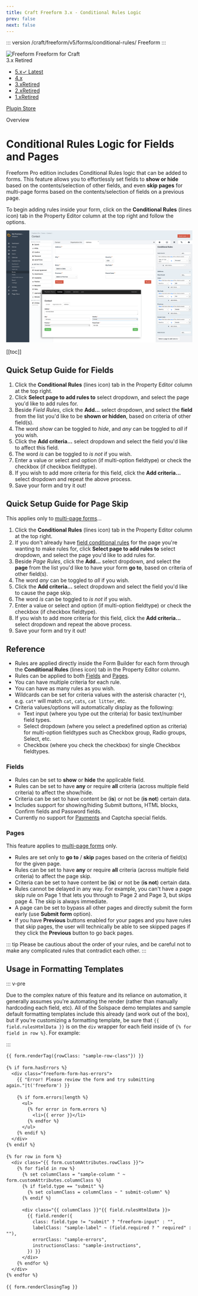 ```yaml
---
title: Craft Freeform 3.x - Conditional Rules Logic
prev: false
next: false
---
```


<meta property="og:image" content="https://docs.solspace.com/extras/social/craft/freeform/freeform.png" />

::: version /craft/freeform/v5/forms/conditional-rules/
Freeform
:::

<div id="pr-heading">
    <img src="https://docs.solspace.com/extras/icons/products/freeform-icon.png" alt="Freeform" class="pr-image">
    <span class="pr-name">Freeform</span>
    <span class="pr-category">for Craft</span>
    <div class="pr-v-wrapper">
        <div class="pr-v">
            <span class="pr-v-v">3.x</span>
            <span class="pr-v-type pr-retired">Retired</span>
            <span class="pr-v-arrow arrow down"></span>
        </div>
        <ul class="pr-v-list">
            <li><a href="/craft/freeform/v5/">5.x<span class="pr-v-type pr-latest">✓ Latest</span></a></li>
            <li><a href="/craft/freeform/v4/">4.x</a></li>
            <li><a href="/craft/freeform/v3/">3.x<span class="pr-v-type pr-retired">Retired</span></a></li>
            <li><a href="/craft/freeform/v2/">2.x<span class="pr-v-type pr-retired">Retired</span></a></li>
            <li><a href="/craft/freeform/v1/">1.x<span class="pr-v-type pr-retired">Retired</span></a></li>
        </ul>
    </div>
    <div class="pr-buy">
        <a href="https://plugins.craftcms.com/freeform" class="button button-blue"><span class="external-url">Plugin Store</span></a>
    </div>
</div>

<span class="page-section">Overview</span>

# Conditional Rules Logic for Fields and Pages <Badge type="pro" text="Pro" />

Freeform Pro edition includes Conditional Rules logic that can be added to forms. This feature allows you to effortlessly set fields to **show or hide** based on the contents/selection of other fields, and even **skip pages** for multi-page forms based on the contents/selection of fields on a previous page.

To begin adding rules inside your form, click on the **Conditional Rules** (lines icon) tab in the Property Editor column at the top right and follow the options.

![Form Builder - Conditional Rules](../images/cp_forms-composer-conditional-rules.png)


[[toc]]



<div class="content-block">

## Quick Setup Guide for Fields

1. Click the **Conditional Rules** (lines icon) tab in the Property Editor column at the top right.
2. Click **Select page to add rules to** select dropdown, and select the page you'd like to add rules for.
3. Beside *Field Rules*, click the **Add...** select dropdown, and select the **field** from the list you'd like to be **shown or hidden**, based on criteria of other field(s).
4. The word *show* can be toggled to *hide*, and *any* can be toggled to *all* if you wish.
5. Click the **Add criteria...** select dropdown and select the field you'd like to affect this field.
6. The word *is* can be toggled to *is not* if you wish.
7. Enter a value or select and option (if multi-option fieldtype) or check the checkbox (if checkbox fieldtype).
8. If you wish to add more criteria for this field, click the **Add criteria...** select dropdown and repeat the above process.
9. Save your form and try it out!

</div>
<div class="content-block">

## Quick Setup Guide for Page Skip

This applies only to [multi-page forms](multi-page-forms.md)...

1. Click the **Conditional Rules** (lines icon) tab in the Property Editor column at the top right.
2. If you don't already have [field conditional rules](#conditional-rules-logic-for-fields-and-pages) for the page you're wanting to make rules for, click **Select page to add rules to** select dropdown, and select the page you'd like to add rules for.
3. Beside *Page Rules*, click the **Add...** select dropdown, and select the **page** from the list you'd like to have your form **go to**, based on criteria of other field(s).
4. The word *any* can be toggled to *all* if you wish.
5. Click the **Add criteria...** select dropdown and select the field you'd like to cause the page skip.
6. The word *is* can be toggled to *is not* if you wish.
7. Enter a value or select and option (if multi-option fieldtype) or check the checkbox (if checkbox fieldtype).
8. If you wish to add more criteria for this field, click the **Add criteria...** select dropdown and repeat the above process.
9. Save your form and try it out!

</div>
<div class="content-block">

## Reference

* Rules are applied directly inside the Form Builder for each form through the **Conditional Rules** (lines icon) tab in the Property Editor column.
* Rules can be applied to both [Fields](#fields) and [Pages](#pages).
* You can have multiple criteria for each rule.
* You can have as many rules as you wish.
* Wildcards can be set for criteria values with the asterisk character (`*`), e.g. `cat*` will match `cat`, `cats`, `cat litter`, etc.
* Criteria values/options will automatically display as the following:
	* Text input (where you type out the criteria) for basic text/number field types.
	* Select dropdown (where you select a predefined option as criteria) for multi-option fieldtypes such as Checkbox group, Radio groups, Select, etc.
	* Checkbox (where you check the checkbox) for single Checkbox fieldtypes.


### Fields

* Rules can be set to **show** or **hide** the applicable field.
* Rules can be set to have **any** or require **all** criteria (across multiple field criteria) to affect the show/hide.
* Criteria can be set to have content be (**is**) or not be (**is not**) certain data.
* Includes support for showing/hiding Submit buttons, HTML blocks, Confirm fields and Password fields.
* Currently no support for [Payments](../integrations/payments/README.md) and Captcha special fields.


### Pages

This feature applies to [multi-page forms](multi-page-forms.md) only.

* Rules are set only to **go to** / **skip** pages based on the criteria of field(s) for the given page.
* Rules can be set to have **any** or require **all** criteria (across multiple field criteria) to affect the page skip.
* Criteria can be set to have content be (**is**) or not be (**is not**) certain data.
* Rules cannot be delayed in any way. For example, you can't have a page skip rule on Page 1 that lets you through to Page 2 and Page 3, but skips page 4. The skip is always immediate.
* A page can be set to bypass all other pages and directly submit the form early (use **Submit form** option). <Badge type="feature" text="3.2.0+" />
* If you have **Previous** buttons enabled for your pages and you have rules that skip pages, the user will technically be able to see skipped pages if they click the **Previous** button to go back pages.

::: tip
Please be cautious about the order of your rules, and be careful not to make any complicated rules that contradict each other.
:::

</div>
<div class="content-block">

## Usage in Formatting Templates

::: v-pre

Due to the complex nature of this feature and its reliance on automation, it generally assumes you're automating the render (rather than manually hardcoding each field, etc). All of the Solspace demo templates and sample default formatting templates include this already (and work out of the box), but if you're customizing a formatting template, be sure that `{{ field.rulesHtmlData }}` is on the `div` wrapper for each field inside of `{% for field in row %}`. For example:

:::

``` twig{25}
{{ form.renderTag({rowClass: "sample-row-class"}) }}

{% if form.hasErrors %}
  <div class="freeform-form-has-errors">
    {{ "Error! Please review the form and try submitting again."|t('freeform') }}

    {% if form.errors|length %}
      <ul>
        {% for error in form.errors %}
          <li>{{ error }}</li>
        {% endfor %}
      </ul>
    {% endif %}
  </div>
{% endif %}

{% for row in form %}
  <div class="{{ form.customAttributes.rowClass }}">
    {% for field in row %}
      {% set columnClass = "sample-column " ~ form.customAttributes.columnClass %}
      {% if field.type == "submit" %}
        {% set columnClass = columnClass ~ " submit-column" %}
      {% endif %}

      <div class="{{ columnClass }}"{{ field.rulesHtmlData }}>
        {{ field.render({
          class: field.type != "submit" ? "freeform-input" : "",
          labelClass: "sample-label" ~ (field.required ? " required" : ""),
          errorClass: "sample-errors",
          instructionsClass: "sample-instructions",
        }) }}
      </div>
    {% endfor %}
  </div>
{% endfor %}

{{ form.renderClosingTag }}
```

</div>